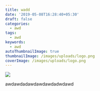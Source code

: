 ```yaml
---
title: wadd
date: '2019-05-08T16:28:40+05:30'
draft: false
categories:
  - awd
tags:
  - awd
keywords:
  - awd
autoThumbnailImage: true
thumbnailImage: /images/uploads/logo.png
coverImage: /images/uploads/logo.png
---
```

![](/images/uploads/logo.png)

awdawdadawdawdawdadwdawd
